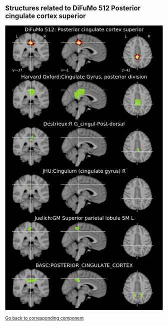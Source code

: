 


## Structures related to DiFuMo 512 Posterior cingulate cortex superior

![152](152.jpg "Structures related to DiFuMo 512 Posterior cingulate cortex superior")

[Go back to corresponding component](https://parietal-inria.github.io/DiFuMo/512/html/152.html)